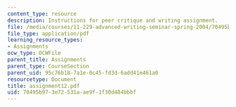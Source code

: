 ```yaml
---
content_type: resource
description: Instructions for peer critique and writing assignment.
file: /media/courses/11-229-advanced-writing-seminar-spring-2004/70495b973e72531aae9f1f30d484bbbf_assignment12.pdf
file_type: application/pdf
learning_resource_types:
- Assignments
ocw_type: OCWFile
parent_title: Assignments
parent_type: CourseSection
parent_uid: 95c76b18-7a1e-0c45-fd3d-6add41e461a0
resourcetype: Document
title: assignment12.pdf
uid: 70495b97-3e72-531a-ae9f-1f30d484bbbf
---
```

